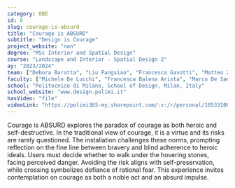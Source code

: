 ```yaml
---
category: OBE
id: 6
slug: courage-is-absurd
title: "Courage is ABSURD"
subtitle: "Design is Courage"
project_website: "nan"
degree: "MSc Interior and Spatial Design"
course: "Landscape and Interior - Spatial Design 2"
ay: "2023/2024"
team: ["Debora Baratta", "Liu Fangxiao", "Francesca Gavotti", "Matteo Zoppellaro"]
faculty: ["Michele De Lucchi", "Francesca Balena Arista", "Marco De Santi", "Francesco Clerici", "Giada Boromello", "Nicolò Chierichetti", "Alessia Soressi"]
school: "Politecnico di Milano, School of Design, Milan, Italy"
school_website: "www.design.polimi.it"
hasVideo: "file"
videoLink: "https://polimi365-my.sharepoint.com/:v:/r/personal/10533106_polimi_it/Documents/POLIMI/LANDSCAPE%20AND%20INTERIOR%20SPATIAL%20DESIGN/COURAGE%20WORKSHOP%20%5B2024%5D/Students%20-%20Landscape%20and%20Interior%20Spatial%20Design%20Studio%20%5B2024%5D/3_DIGITAL%20DELIVERIES/EXAM%20-%20Exam%20Delivery%20(July%2011th)/2024_G04_Courage%20is%20Absurd/01_The%20final%20Video/G04_Courage%20is%20Absurd_video.mp4?csf=1&web=1&nav=eyJyZWZlcnJhbEluZm8iOnsicmVmZXJyYWxBcHAiOiJTdHJlYW1XZWJBcHAiLCJyZWZlcnJhbFZpZXciOiJTaGFyZURpYWxvZy1MaW5rIiwicmVmZXJyYWxBcHBQbGF0Zm9ybSI6IldlYiIsInJlZmVycmFsTW9kZSI6InZpZXcifX0%3D&e=pdqX6g"
---
```


Courage is ABSURD explores the paradox of courage as both heroic and self-destructive. In the traditional view of courage, it is a virtue and its risks are rarely questioned. The installation challenges these norms, prompting reflection on the fine line between bravery and blind adherence to heroic ideals. Users must decide whether to walk under the hovering stones, facing perceived danger. Avoiding the risk aligns with self-preservation, while crossing symbolizes defiance of rational fear. This experience invites contemplation on courage as both a noble act and an absurd impulse.
